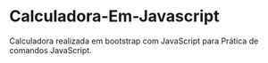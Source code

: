 # Calculadora-Em-Javascript
Calculadora realizada em bootstrap com JavaScript para Prática de comandos JavaScript.
